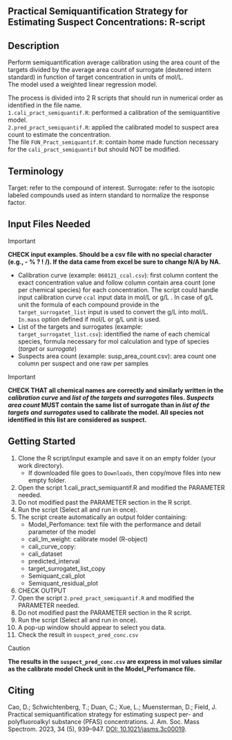 Practical Semiquantification Strategy for Estimating Suspect Concentrations: R-script
-----------------------------------------------------------------
Description
-----------
Perform semiquantification average calibration using the area count of the targets
divided by the average area count of surrogate (deutered intern standard) in 
function of target concentration in units of mol/L.  
The model used a weighted linear regression model. 

The process is divided into 2 R scripts that should run in numerical order as identified in the file name.  
```1.cali_pract_semiquantif.R```: performed a calibration of the semiquantitive model.  
```2.pred_pract_semiquantif.R```: applied the calibrated model to suspect area count to estimate the concentration.  
The file ```FUN_Pract_semiquantif.R```: contain home made function necessary for the ```cali_pract_semiquantif``` but should NOT be modified.

Terminology
----------
Target: refer to the compound of interest.
Surrogate: refer to the isotopic labeled compounds used as intern standard to normalize the response factor.

Input Files Needed
------------------
> [!IMPORTANT]
> **CHECK input examples. Should be a csv file with no special character (e.g., - % ? ! /). If the data came from excel be sure to change N/A by NA.**
- Calibration curve (example: ```060121_ccal.csv```): first column content the exact concentration value and follow column contain area count (one per chemical species) for each concentration. The script could handle input calibration curve ```ccal``` input data in mol/L or g/L . In case of g/L unit the formula of each compound provide in the ```target_surrogatet_list``` input is used to convert the g/L into mol/L. ```In.mass``` option defined if mol/L or g/L unit is used. 
- List of the targets and surrogates (example: ```target_surrogatet_list.csv```): identified the name of each chemical species, formula necessary for mol calculation and type of species (_target_ or _surrogate_)
- Suspects area count (example: susp_area_count.csv): area count one column per suspect and one raw per samples
> [!IMPORTANT]
> **CHECK THAT all chemical names are correctly and similarly written in the _calibration curve_ and _list of the targets and surrogates_ files. _Suspects area count_ MUST contain the same list of surrogate than in _list of the targets and surrogates_ used to calibrate the model. All species not identified in this list are considered as suspect.**

Getting Started
----------------
1. Clone the R script/input example and save it on an empty folder (your work directory).
   - If downloaded file goes to ```Downloads```, then copy/move files into new empty folder.
2. Open the script 1.cali_pract_semiquantif.R and modified the PARAMETER needed.
3. Do not modified past the PARAMETER section in the R script.
4. Run the script (Select all and run in once).
5. The script create automatically an output folder containing:
	- Model_Perfomance: text file with the performance and detail parameter of the model
	- cali_lm_weight: calibrate model (R-object)
	- cali_curve_copy:
	- cali_dataset
	- predicted_interval
	- target_surrogatet_list_copy
	- Semiquant_cali_plot
	- Semiquant_residual_plot
6. CHECK OUTPUT 
7. Open the script ```2.pred_pract_semiquantif.R``` and modified the PARAMETER needed.
8. Do not modified past the PARAMETER section in the R script.
9. Run the script (Select all and run in once).
10. A pop-up window should appear to select you data.
11. Check the result in ```suspect_pred_conc.csv```
> [!CAUTION]
> **The results in the ```suspect_pred_conc.csv``` are express in mol values similar as the calibrate model Check unit in the Model_Perfomance file.**

Citing
-------
Cao, D.; Schwichtenberg, T.; Duan, C.; Xue, L.; Muensterman, D.; Field, J. Practical semiquantification strategy for estimating suspect per- and polyfluoroalkyl substance (PFAS) concentrations. J. Am. Soc. Mass Spectrom. 2023, 34 (5), 939–947. [DOI: 10.1021/jasms.3c00019](https://doi.org/10.1021/jasms.3c00019).
